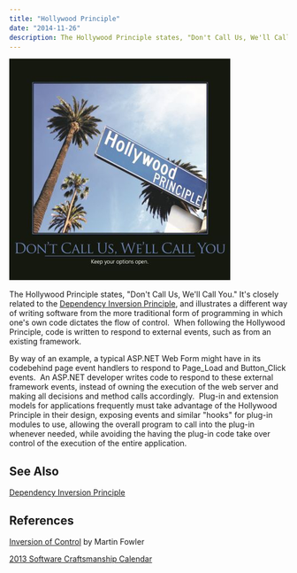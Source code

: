 ```yaml
---
title: "Hollywood Principle"
date: "2014-11-26"
description: The Hollywood Principle states, "Don't Call Us, We'll Call You."
---
```


![Dont-Call-Us-Well-Call-You-Jun-2013](images/Dont-Call-Us-400x400.jpg)

The Hollywood Principle states, "Don't Call Us, We'll Call You." It's closely related to the [Dependency Inversion Principle](/dependency-inversion-principle), and illustrates a different way of writing software from the more traditional form of programming in which one's own code dictates the flow of control.  When following the Hollywood Principle, code is written to respond to external events, such as from an existing framework.

By way of an example, a typical ASP.NET Web Form might have in its codebehind page event handlers to respond to Page_Load and Button_Click events.  An ASP.NET developer writes code to respond to these external framework events, instead of owning the execution of the web server and making all decisions and method calls accordingly.  Plug-in and extension models for applications frequently must take advantage of the Hollywood Principle in their design, exposing events and similar "hooks" for plug-in modules to use, allowing the overall program to call into the plug-in whenever needed, while avoiding the having the plug-in code take over control of the execution of the entire application.

## See Also

[Dependency Inversion Principle](/dependency-inversion-principle)

## References

[Inversion of Control](http://martinfowler.com/bliki/InversionOfControl.html) by Martin Fowler

[2013 Software Craftsmanship Calendar](http://bit.ly/SC_2013)
